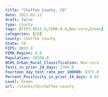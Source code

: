 ```yaml
---
title: "Chaffee County, CO"
date: 2021-03-12
draft: false
type: county
tags: [FIPS:8015.0,FEMA:8.0,Non-core,Green]
categories: [CO]
County: Chaffee County
State: CO
FIPS: 8015.0
FEMA_Region: 8.0
Population: 20356.0
NCHS_Urban_Rural_Classification: Non-core
Tests_in_prior_14_days: 1704.0
Fourteen_day_test_rate_per_100000: 8371.0
Percent_Positivity_in_prior_14_days: 0.02
Level: Green
url: /states/CO/chaffee-county
---
```



